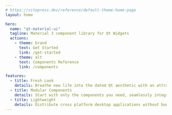 ```yaml
---
# https://vitepress.dev/reference/default-theme-home-page
layout: home

hero:
  name: "qt-material-ui"
  tagline: Material 3 component library for Qt Widgets
  actions:
    - theme: brand
      text: Get Started
      link: /get-started
    - theme: alt
      text: Components Reference
      link: /components

features:
  - title: Fresh Look
    details: Breathe new life into the dated Qt aesthetic with an attractive modern design system
  - title: Modular Components
    details: Start with only the components you need, seamlessly integrates with your existing application
  - title: Lightweight
    details: Distribute cross platform desktop applications without bundling an entire web browser
---
```

